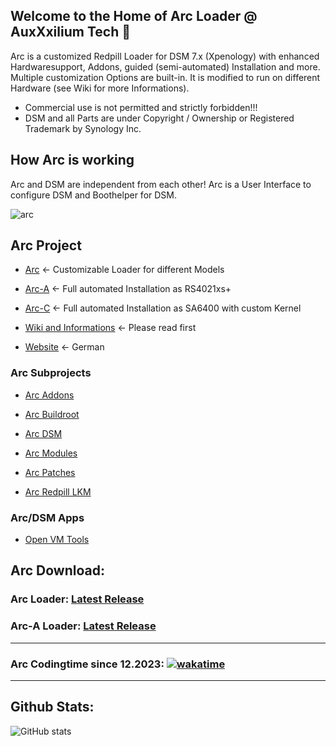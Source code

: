 ## Welcome to the Home of Arc Loader @ AuxXxilium Tech 👋

Arc is a customized Redpill Loader for DSM 7.x (Xpenology) with enhanced Hardwaresupport, Addons, guided (semi-automated) Installation and more. Multiple customization Options are built-in. It is modified to run on different Hardware (see Wiki for more Informations).

- Commercial use is not permitted and strictly forbidden!!!
- DSM and all Parts are under Copyright / Ownership or Registered Trademark by Synology Inc.

## How Arc is working

Arc and DSM are independent from each other! Arc is a User Interface to configure DSM and Boothelper for DSM.

![arc](https://github.com/AuxXxilium/AuxXxilium/assets/67025065/7a769056-d77d-40fe-a289-c0f0c4bc6644)


## Arc Project

- <a href="https://github.com/AuxXxilium/arc">Arc</a> <- Customizable Loader for different Models

- <a href="https://github.com/AuxXxilium/arc-a">Arc-A</a> <- Full automated Installation as RS4021xs+

- <a href="https://github.com/AuxXxilium/arc-c">Arc-C</a> <- Full automated Installation as SA6400 with custom Kernel

- <a href="https://github.com/AuxXxilium/AuxXxilium/wiki">Wiki and Informations</a> <- Please read first

- <a href="https://auxxxilium.tech">Website</a> <- German


### Arc Subprojects

-  <a href="https://github.com/AuxXxilium/arc-addons">Arc Addons</a>

-  <a href="https://github.com/AuxXxilium/arc-buildroot">Arc Buildroot</a>

-  <a href="https://github.com/AuxXxilium/arc-dsm">Arc DSM</a>

-  <a href="https://github.com/AuxXxilium/arc-modules">Arc Modules</a>

-  <a href="https://github.com/AuxXxilium/arc-patches">Arc Patches</a>

-  <a href="https://github.com/AuxXxilium/redpill-lkm">Arc Redpill LKM</a>

### Arc/DSM Apps

- <a href="https://github.com/AuxXxilium/synology-dsm-open-vm-tools">Open VM Tools</a>

## Arc Download:

### Arc Loader:             <a href="https://github.com/AuxXxilium/arc/releases/latest">Latest Release</a>
### Arc-A Loader:           <a href="https://github.com/AuxXxilium/arc-a/releases/latest">Latest Release</a>

---

### Arc Codingtime since 12.2023: [![wakatime](https://wakatime.com/badge/user/faedcb8b-e7cf-4ef4-8c9f-d24d6b2de49c.svg)](https://wakatime.com/@faedcb8b-e7cf-4ef4-8c9f-d24d6b2de49c)
---

## Github Stats:

![GitHub stats](https://github-readme-stats-sigma-five.vercel.app/api?username=AuxXxilium&show_icons=true&theme=react&hide_title=true&include_all_commits=true)
